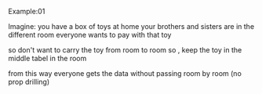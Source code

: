 Example:01

Imagine:
  you have a box of toys at home
  your brothers and sisters are in the different room 
  everyone wants to pay with that toy


so don't want to carry the toy from room to room so , keep the toy in the middle tabel in the room

from this way everyone gets the data without passing room by room (no prop drilling)